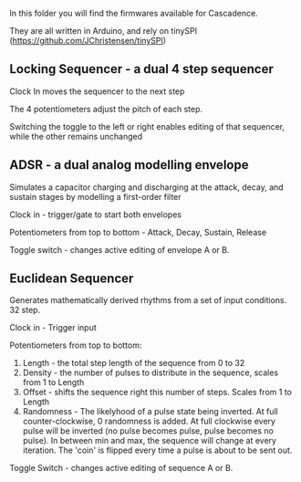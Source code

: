 In this folder you will find the firmwares available for Cascadence.

They are all written in Arduino, and rely on tinySPI (https://github.com/JChristensen/tinySPI)

## Locking Sequencer - a dual 4 step sequencer

Clock In moves the sequencer to the next step

The 4 potentiometers adjust the pitch of each step.

Switching the toggle to the left or right enables editing of that sequencer, while the other remains unchanged

## ADSR - a dual analog modelling envelope
Simulates a capacitor charging and discharging at the attack, decay, and sustain stages by modelling a first-order filter

Clock in - trigger/gate to start both envelopes

Potentiometers from top to bottom - Attack, Decay, Sustain, Release

Toggle switch - changes active editing of envelope A or B.

## Euclidean Sequencer
Generates mathematically derived rhythms from a set of input conditions. 32 step.

Clock in - Trigger input

Potentiometers from top to bottom:
1. Length - the total step length of the sequence from 0 to 32
2. Density - the number of pulses to distribute in the sequence, scales from 1 to Length
3. Offset - shifts the sequence right this number of steps. Scales from 1 to Length
4. Randomness - The likelyhood of a pulse state being inverted. At full counter-clockwise, 0 randomness is added. At full clockwise every pulse will be inverted (no pulse becomes pulse, pulse becomes no pulse). In between min and max, the sequence will change at every iteration. The 'coin' is flipped every time a pulse is about to be sent out.

Toggle Switch - changes active editing of sequence A or B.
